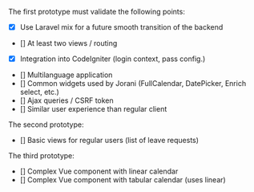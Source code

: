 The first prototype must validate the following points:

 - [X] Use Laravel mix for a future smooth transition of the backend
 - [] At least two views / routing
 - [X] Integration into CodeIgniter (login context, pass config.)
 - [] Multilanguage application
 - [] Common widgets used by Jorani (FullCalendar, DatePicker, Enrich select, etc.)
 - [] Ajax queries / CSRF token
 - [] Similar user experience than regular client

The second prototype:

 - [] Basic views for regular users (list of leave requests)

The third prototype:

 - [] Complex Vue component with linear calendar
 - [] Complex Vue component with tabular calendar (uses linear)
 